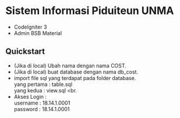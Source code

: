 # Sistem Informasi Piduiteun UNMA
- CodeIgniter 3
- Admin BSB Material

## Quickstart
- (Jika di local) Ubah nama dengan nama COST.
- (Jika di local)	buat database dengan nama db_cost.
-	import file sql yang terdapat pada folder database. <br>
		yang pertama 	: table.sql <br>
		yang kedua 		: view.sql <br.
- Akses Login :		<br>
    username : 18.14.1.0001 <br>
		password : 18.14.1.0001 <br>
